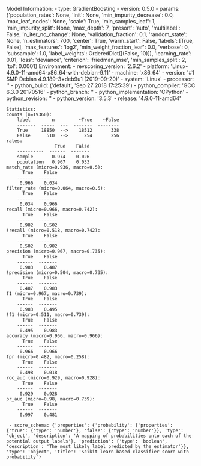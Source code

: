 Model Information:
	 - type: GradientBoosting
	 - version: 0.5.0
	 - params: {'population_rates': None, 'init': None, 'min_impurity_decrease': 0.0, 'max_leaf_nodes': None, 'scale': True, 'min_samples_leaf': 1, 'min_impurity_split': None, 'max_depth': 7, 'presort': 'auto', 'multilabel': False, 'n_iter_no_change': None, 'validation_fraction': 0.1, 'random_state': None, 'n_estimators': 700, 'center': True, 'warm_start': False, 'labels': [True, False], 'max_features': 'log2', 'min_weight_fraction_leaf': 0.0, 'verbose': 0, 'subsample': 1.0, 'label_weights': OrderedDict([(False, 10)]), 'learning_rate': 0.01, 'loss': 'deviance', 'criterion': 'friedman_mse', 'min_samples_split': 2, 'tol': 0.0001}
	Environment:
	 - revscoring_version: '2.6.2'
	 - platform: 'Linux-4.9.0-11-amd64-x86_64-with-debian-9.11'
	 - machine: 'x86_64'
	 - version: '#1 SMP Debian 4.9.189-3+deb9u1 (2019-09-20)'
	 - system: 'Linux'
	 - processor: ''
	 - python_build: ('default', 'Sep 27 2018 17:25:39')
	 - python_compiler: 'GCC 6.3.0 20170516'
	 - python_branch: ''
	 - python_implementation: 'CPython'
	 - python_revision: ''
	 - python_version: '3.5.3'
	 - release: '4.9.0-11-amd64'
	
	Statistics:
	counts (n=19360):
		label        n         ~True    ~False
		-------  -----  ---  -------  --------
		True     18850  -->    18512       338
		False      510  -->      254       256
	rates:
		              True    False
		----------  ------  -------
		sample       0.974    0.026
		population   0.967    0.033
	match_rate (micro=0.936, macro=0.5):
		  True    False
		------  -------
		 0.966    0.034
	filter_rate (micro=0.064, macro=0.5):
		  True    False
		------  -------
		 0.034    0.966
	recall (micro=0.966, macro=0.742):
		  True    False
		------  -------
		 0.982    0.502
	!recall (micro=0.518, macro=0.742):
		  True    False
		------  -------
		 0.502    0.982
	precision (micro=0.967, macro=0.735):
		  True    False
		------  -------
		 0.983    0.487
	!precision (micro=0.504, macro=0.735):
		  True    False
		------  -------
		 0.487    0.983
	f1 (micro=0.967, macro=0.739):
		  True    False
		------  -------
		 0.983    0.495
	!f1 (micro=0.511, macro=0.739):
		  True    False
		------  -------
		 0.495    0.983
	accuracy (micro=0.966, macro=0.966):
		  True    False
		------  -------
		 0.966    0.966
	fpr (micro=0.482, macro=0.258):
		  True    False
		------  -------
		 0.498    0.018
	roc_auc (micro=0.929, macro=0.928):
		  True    False
		------  -------
		 0.929    0.928
	pr_auc (micro=0.98, macro=0.739):
		  True    False
		------  -------
		 0.997    0.481
	
	 - score_schema: {'properties': {'probability': {'properties': {'true': {'type': 'number'}, 'false': {'type': 'number'}}, 'type': 'object', 'description': 'A mapping of probabilities onto each of the potential output labels'}, 'prediction': {'type': 'boolean', 'description': 'The most likely label predicted by the estimator'}}, 'type': 'object', 'title': 'Scikit learn-based classifier score with probability'}

